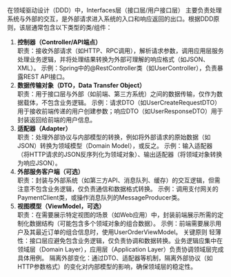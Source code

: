 在领域驱动设计（DDD）中，Interfaces层（接口层/用户接口层） 主要负责处理系统与外部的交互，是外部请求进入系统的入口和响应返回的出口。根据DDD原则，该层通常包含以下类型的类/组件：

1. **控制器（Controller/API端点）**<br/>
   职责：接收外部请求（如HTTP、RPC调用），解析请求参数，调用应用层服务处理业务逻辑，并将处理结果转换为外部可理解的响应格式（如JSON、XML）。
   示例：Spring中的@RestController类（如UserController），负责暴露REST API接口。
2. **数据传输对象（DTO，Data Transfer Object）**<br/>
   职责：用于接口层与外部（如前端、第三方系统）之间的数据传输，仅作为数据载体，不包含业务逻辑。
   示例：请求DTO（如UserCreateRequestDTO）用于接收前端传递的用户创建参数；响应DTO（如UserResponseDTO）用于封装返回给前端的用户信息。
3. **适配器（Adapter）**<br/>
   职责：处理外部协议与内部模型的转换，例如将外部请求的原始数据（如JSON）转换为领域模型（Domain Model），或反之。
   示例：输入适配器（将HTTP请求的JSON反序列化为领域对象）、输出适配器（将领域对象转换为响应JSON）。
4. **外部服务客户端（可选）**<br/>
   职责：封装与外部系统（如第三方API、消息队列、缓存）的交互逻辑，但需注意不包含业务逻辑，仅负责通信和数据格式转换。
   示例：调用支付网关的PaymentClient类，或操作消息队列的MessageProducer类。
5. **视图模型（ViewModel，可选）**<br/>
   职责：在需要展示特定视图的场景（如Web应用）中，封装前端展示所需的定制化数据结构（可能包含多个领域对象的组合数据）。
   示例：前端需要展示用户及其最近订单的组合信息时，使用UserOrderViewModel。
   关键原则
   轻薄性：接口层应避免包含业务逻辑，仅负责协调和数据转换。业务逻辑应集中在领域层（Domain Layer），应用层（Application Layer）负责协调领域层完成具体用例。
   隔离外部变化：通过DTO、适配器等机制，隔离外部协议（如HTTP参数格式）的变化对内部模型的影响，确保领域层的稳定性。